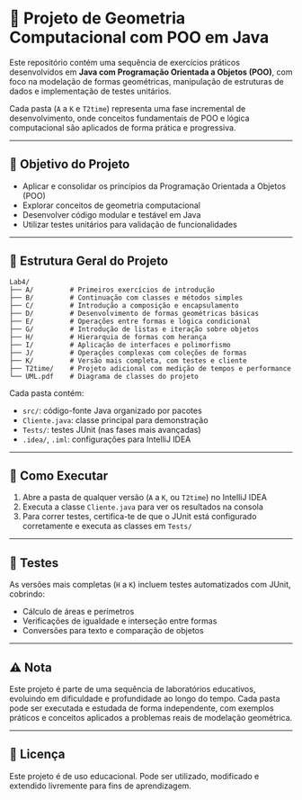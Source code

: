 # 📐 Projeto de Geometria Computacional com POO em Java

Este repositório contém uma sequência de exercícios práticos desenvolvidos em **Java com Programação Orientada a Objetos (POO)**, com foco na modelação de formas geométricas, manipulação de estruturas de dados e implementação de testes unitários.

Cada pasta (`A` a `K` e `T2time`) representa uma fase incremental de desenvolvimento, onde conceitos fundamentais de POO e lógica computacional são aplicados de forma prática e progressiva.

---

## 🎯 Objetivo do Projeto

- Aplicar e consolidar os princípios da Programação Orientada a Objetos (POO)
- Explorar conceitos de geometria computacional
- Desenvolver código modular e testável em Java
- Utilizar testes unitários para validação de funcionalidades

---

## 📂 Estrutura Geral do Projeto

```
Lab4/
├── A/         # Primeiros exercícios de introdução
├── B/         # Continuação com classes e métodos simples
├── C/         # Introdução a composição e encapsulamento
├── D/         # Desenvolvimento de formas geométricas básicas
├── E/         # Operações entre formas e lógica condicional
├── G/         # Introdução de listas e iteração sobre objetos
├── H/         # Hierarquia de formas com herança
├── I/         # Aplicação de interfaces e polimorfismo
├── J/         # Operações complexas com coleções de formas
├── K/         # Versão mais completa, com testes e cliente
├── T2time/    # Projeto adicional com medição de tempos e performance
└── UML.pdf    # Diagrama de classes do projeto
```

Cada pasta contém:
- `src/`: código-fonte Java organizado por pacotes
- `Cliente.java`: classe principal para demonstração
- `Tests/`: testes JUnit (nas fases mais avançadas)
- `.idea/`, `.iml`: configurações para IntelliJ IDEA

---

## 🚀 Como Executar

1. Abre a pasta de qualquer versão (`A` a `K`, ou `T2time`) no IntelliJ IDEA
2. Executa a classe `Cliente.java` para ver os resultados na consola
3. Para correr testes, certifica-te de que o JUnit está configurado corretamente e executa as classes em `Tests/`

---

## 🧪 Testes

As versões mais completas (`H` a `K`) incluem testes automatizados com JUnit, cobrindo:
- Cálculo de áreas e perímetros
- Verificações de igualdade e interseção entre formas
- Conversões para texto e comparação de objetos

---

## ⚠️ Nota

Este projeto é parte de uma sequência de laboratórios educativos, evoluindo em dificuldade e profundidade ao longo do tempo. Cada pasta pode ser executada e estudada de forma independente, com exemplos práticos e conceitos aplicados a problemas reais de modelação geométrica.

---

## 📜 Licença

Este projeto é de uso educacional. Pode ser utilizado, modificado e extendido livremente para fins de aprendizagem.

